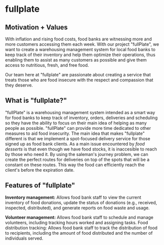 # fullplate

<h2> Motivation + Values</h2>
With inflation and rising food costs, food banks are witnessing more and more customers accessing them each week. With our project "fullPlate", we want to create a warehousing management system for local food banks to keep track of their inventory and help them optimize their operations, thus enabling them to assist as many customers as possible and give them access to nutritious, fresh, and free food.

Our team here at "fullplate" are passionate about creating a service that treats those who are food insecure with the respect and compassion that they deserve.
 
<h2> What is "fullplate?" </h2>
"fullPlate" is a warehousing management system intended as a smart way for food banks to keep track of inventory, orders, deliveries and scheduling so they have the ability to focus on their main idea of helping as many people as possible. 
"fullPlate" can provide more time dedicated to other measures to aid food insecurity.
The main idea that makes "fullplate" different is that we implement a spot-focused delivery service for those signed up as food bank clients. As a main issue encountered by <em>food desserts</EM> is that even though we have food stocks, it is inaccesible to reach by those who need it. By using the saleman's journey problem, we can create the perfect routes for deliveries on top of the spots that will be a constant on these routes. This way the food can efficiently reach the client's before the expiration date.


<h2> Features of "fullplate" </h2>
<strong>Inventory management:</strong> Allows food bank staff to view the current inventory of food donations, update the status of donations (e.g., received, inspected, distributed), and generate reports on food waste and usage.

<strong>Volunteer management:</strong> Allows food bank staff to schedule and manage volunteers, including tracking hours worked and assigning tasks.
Food distribution tracking: Allows food bank staff to track the distribution of food to recipients, including the amount of food distributed and the number of individuals served.




